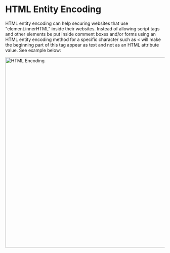 <h1>HTML Entity Encoding</h1>

<p>HTML entity encoding can help securing websites that use "element.innerHTML" inside their websites. Instead of allowing script tags and other elements be put inside comment boxes and/or forms using an HTML entity encoding method for a specific character such as < will make the beginning part of this tag appear as text and not as an HTML attribute value. See example below: </p>
 
<img width="602" alt="HTML Encoding" src="https://github.com/angieintech/Web-Security/blob/main/Web%20Security%20Solution%20Part%201/%3C%20&lt;%20html%20encoding.png?raw=true">  
  

  
  
  
  
  
  
  
  
 
